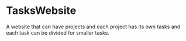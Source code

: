 # TasksWebsite
A website that can have projects and each project has its own tasks and each task can be divided for smaller tasks.

